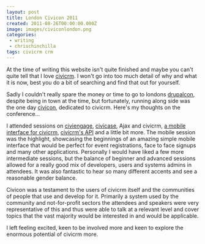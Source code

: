 ```yaml
---
layout: post
title: London Civicon 2011
created: 2011-08-26T00:00:00.000Z
image: images/civiconlondon.png
categories:
 - writing
 - chrischinchilla
tags: civicrm crm
---
```


At the time of writing this website isn't quite finished and maybe you can't quite tell that I love <a href="https://www.civicrm.org" target="_blank">civicrm</a>. I won't go into too much detail of why and what it is now, best you do a bit of searching and find that out for yourself.

Sadly I couldn't really spare the money or time to go to londons <a href="https://london2011.drupal.org/" target="_blank">drupalcon</a>, despite being in town at the time, but fortunately, running along side was the one day <a href="https://london2011.civicrm.org" target="_blank">civicon</a>, dedicated to civicrm. Here's my thoughts on the conference...

I attended sessions on <a href="https://en.flossmanuals.net/civicrm/ch056_what-is-civiengage/" target="_blank">civiengage</a>, <a href="https://civicrm.org/civicase" target="_blank">civicase</a>, Ajax and civicrm, <a href="https://civicrm.org/blogs/mbriney/civimobile-concept" target="_blank">a mobile interface for civicrm</a>, <a href="https://civicrm.org/API_version_3" target="_blank">civicrm's API</a> and a little bit more. The mobile session was the highlight, showcasing the beginnings of an amazing simple mobile interface that would be perfect for event registrations, face to face signups and many other applications. Personally I would have liked a few more intermediate sessions, but the balance of beginner and advanced sessions allowed for a really good mix of developers, users and systems admins in attendees. It was also fantastic to hear so many different accents and see a reasonable gender balance.

Civicon was a testament to the users of civicrm itself and the communities of people that use and develop for it. Primarily a system used by the community and not-for-profit sectors the attendees and speakers were very representative of this and thus were able to talk at a relevant level and cover topics that the vast majority would be interested in and would be applicable.

I left feeling excited, keen to be involved more and keen to explore the enormous potential of civicrm more.
